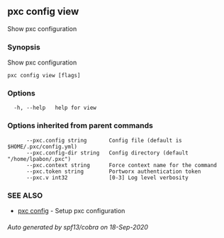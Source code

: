 ## pxc config view

Show pxc configuration

### Synopsis

Show pxc configuration

```
pxc config view [flags]
```

### Options

```
  -h, --help   help for view
```

### Options inherited from parent commands

```
      --pxc.config string       Config file (default is $HOME/.pxc/config.yml)
      --pxc.config-dir string   Config directory (default "/home/lpabon/.pxc")
      --pxc.context string      Force context name for the command
      --pxc.token string        Portworx authentication token
      --pxc.v int32             [0-3] Log level verbosity
```

### SEE ALSO

* [pxc config](pxc_config.md)	 - Setup pxc configuration

###### Auto generated by spf13/cobra on 18-Sep-2020
